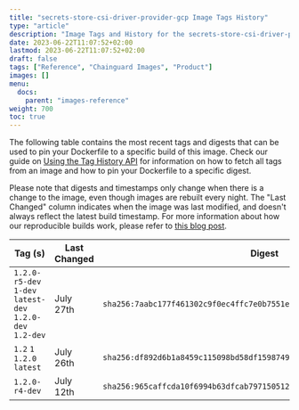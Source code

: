 ```yaml
---
title: "secrets-store-csi-driver-provider-gcp Image Tags History"
type: "article"
description: "Image Tags and History for the secrets-store-csi-driver-provider-gcp Chainguard Image"
date: 2023-06-22T11:07:52+02:00
lastmod: 2023-06-22T11:07:52+02:00
draft: false
tags: ["Reference", "Chainguard Images", "Product"]
images: []
menu:
  docs:
    parent: "images-reference"
weight: 700
toc: true
---
```


The following table contains the most recent tags and digests that can be used to pin your Dockerfile to a specific build of this image. Check our guide on [Using the Tag History API](/chainguard/chainguard-images/using-the-tag-history-api/) for information on how to fetch all tags from an image and how to pin your Dockerfile to a specific digest.

Please note that digests and timestamps only change when there is a change to the image, even though images are rebuilt every night. The "Last Changed" column indicates when the image was last modified, and doesn't always reflect the latest build timestamp. For more information about how our reproducible builds work, please refer to [this blog post](https://www.chainguard.dev/unchained/reproducing-chainguards-reproducible-image-builds).

| Tag (s)                                                    | Last Changed | Digest                                                                    |
|------------------------------------------------------------|--------------|---------------------------------------------------------------------------|
|  `1.2.0-r5-dev` `1-dev` `latest-dev` `1.2.0-dev` `1.2-dev` | July 27th    | `sha256:7aabc177f461302c9f0ec4ffc7e0b7551e96875edc59d936835ca5b5fa71ace1` |
|  `1.2` `1` `1.2.0` `latest`                                | July 26th    | `sha256:df892d6b1a8459c115098bd58df1598749033e381ea5eb8fbead77004ae897eb` |
|  `1.2.0-r4-dev`                                            | July 12th    | `sha256:965caffcda10f6994b63dfcab797150512b1f7f4f17e8f4bbd6adbc17da695b2` |
